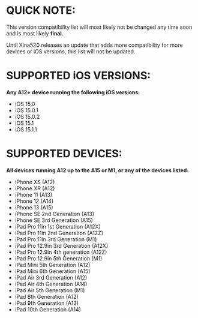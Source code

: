 # QUICK NOTE:
This version compatibility list will most likely not be changed any time soon and is most likely **final.** 

Until Xina520 releases an update that adds more compatibility for more devices or iOS versions, this list will not be updated.

# SUPPORTED iOS VERSIONS:
**Any A12+ device running the following iOS versions:**
- iOS 15.0
- iOS 15.0.1
- iOS 15.0.2
- iOS 15.1
- iOS 15.1.1

# SUPPORTED DEVICES:
**All devices running A12 up to the A15 or M1, or any of the devices listed:**
- iPhone XS (A12)
- iPhone XR (A12)
- iPhone 11 (A13)
- iPhone 12 (A14)
- iPhone 13 (A15)
- iPhone SE 2nd Generation (A13)
- iPhone SE 3rd Generation (A15)
- iPad Pro 11in 1st Generation (A12X)
- iPad Pro 11in 2nd Generation (A12Z)
- iPad Pro 11in 3rd Generation (M1)
- iPad Pro 12.9in 3rd Generation (A12X)
- iPad Pro 12.9in 4th generation (A12Z)
- iPad Pro 12.9in 5th Generation (M1)
- iPad Mini 5th Generation (A12)
- iPad Mini 6th Generation (A15)
- iPad Air 3rd Generation (A12)
- iPad Air 4th Generation (A14)
- iPad Air 5th Generation (M1)
- iPad 8th Generation (A12)
- iPad 9th Generation (A13)
- iPad 10th Generation (A14)
